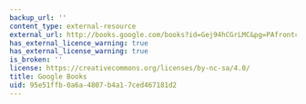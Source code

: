 ```yaml
---
backup_url: ''
content_type: external-resource
external_url: http://books.google.com/books?id=Gej94hCGrLMC&pg=PAfrontcover
has_external_licence_warning: true
has_external_license_warning: true
is_broken: ''
license: https://creativecommons.org/licenses/by-nc-sa/4.0/
title: Google Books
uid: 95e51ffb-0a6a-4807-b4a1-7ced467181d2
---
```

